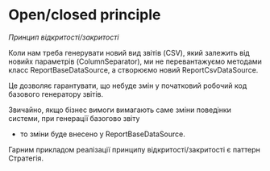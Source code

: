 # Open/closed principle
_Принцип відкритості/закритості_

Коли нам треба генерувати новий вид звітів (CSV), який залежить від новийх параметрів (ColumnSeparator), 
ми не перевантажуємо методами класс ReportBaseDataSource, а створюємо новий ReportCsvDataSource.

Це дозволяє гарантувати, що небуде змін у початковий робочий код базового генератору звітів.

Звичайно, якщо бізнес вимоги вимагають саме зміни поведінки системи, при генерації базогово звіту 
- то зміни буде внесено у ReportBaseDataSource.

Гарним прикладом реалізації принципу відкритості/закритості є паттерн Стратегія.
